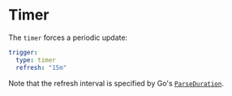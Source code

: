 # Timer

The `timer` forces a periodic update:

```yaml
trigger:
  type: timer
  refresh: "15m"
```

Note that the refresh interval is specified by Go's [`ParseDuration`](https://pkg.go.dev/time#ParseDuration).
